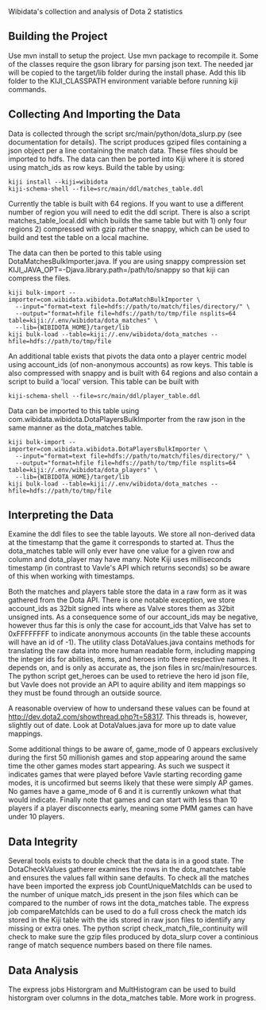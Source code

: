 Wibidata's collection and analysis of Dota 2 statistics

Building the Project
-------

Use mvn install to setup the project. Use mvn package to recompile it. Some of the classes require the gson library for parsing json text. The needed jar will be copied to the target/lib folder during the install phase. Add this lib folder to the KIJI_CLASSPATH environment variable before running kiji commands. 

Collecting And Importing the Data
-------

Data is collected through the script src/main/python/dota_slurp.py (see documentation for details). The script produces gziped files containing a json object per a line containing the match data. These files should be imported to hdfs. The data can then be ported into Kiji where it is stored using match_ids as row keys. Build the table by using:

```
kiji install --kiji=wibidota
kiji-schema-shell --file=src/main/ddl/matches_table.ddl 
```

Currently the table is built with 64 regions. If you want to use a different number of region you will need to edit the ddl script. There is also a script matches_table_local.ddl which builds the same table but with 1) only four regions 2) compressed with gzip rather the snappy, which can be used to build and test the table on a local machine.

The data can then be ported to this table using DotaMatchesBulkImporter.java. If you are using snappy compression set KIJI_JAVA_OPT=-Djava.library.path=/path/to/snappy so that kiji can compress the files.

```
kiji bulk-import --importer=com.wibidata.wibidota.DotaMatchBulkImporter \
  --input="format=text file=hdfs://path/to/match/files/directory/" \
  --output="format=hfile file=hdfs://path/to/tmp/file nsplits=64 table=kiji://.env/wibidota/dota_matches" \
  --lib={WIBIDOTA_HOME}/target/lib
kiji bulk-load --table=kiji://.env/wibidota/dota_matches --hfile=hdfs://path/to/tmp/file
```

An additional table exists that pivots the data onto a player centric model using account_ids (of non-anonymous accounts) as row keys. This table is also compressed with snappy and is built with 64 regions and also contain a script to build a 'local' version. This table can be built with

```
kiji-schema-shell --file=src/main/ddl/player_table.ddl
```

Data can be imported to this table using com.wibidata.wibidota.DotaPlayersBulkImporter from the raw json in the same manner as the dota_matches table. 

```
kiji bulk-import --importer=com.wibidata.wibidota.DotaPlayersBulkImporter \
  --input="format=text file=hdfs://path/to/match/files/directory/" \
  --output="format=hfile file=hdfs://path/to/tmp/file nsplits=64 table=kiji://.env/wibidota/dota_players" \
  --lib={WIBIDOTA_HOME}/target/lib
kiji bulk-load --table=kiji://.env/wibidota/dota_matches --hfile=hdfs://path/to/tmp/file
```


Interpreting the Data
-------

Examine the ddl files to see the table layouts. We store all non-derived data at the timestamp that 
the game it corresponds to started at. Thus the dota_matches table
will only ever have one value for a given row and column and dota_player may have many. Note Kiji uses
milliseconds timestamp (in contrast to Vavle's API which returns seconds) so be aware of this when
working with timestamps.

Both the matches and players table store the data in a raw form as it was gathered from the Dota API. 
There is one notable exception, we store account_ids as 32bit signed ints where as Valve stores 
them as 32bit unsigned ints. As a consequence some of our account_ids may be negative, however 
thus far this is only the case for account_ids that Valve has set to 0xFFFFFFFF to indicate 
anonymous accounts (in the table these accounts will have an id of -1). The utility class 
DotaValues.java contains methods for translating the raw data into more human readable form, 
including mapping the integer ids for abilities, items, and heroes into there respective names. 
It depends on, and is only as accurate as, the json files in src/main/resources. The python script
get_heroes can be used to retrieve the hero id json file, but Vavle does not provide an API
to aquire ability and item mappings so they must be found through an outside source.

A reasonable overview of how to undersand these values can be found at 
http://dev.dota2.com/showthread.php?t=58317. This threads is, however, slightly out
of date. Look at DotaValues.java for more up to date value mappings. 

Some additional things to be aware of, game_mode of 0 appears exclusively during the first 50 millionish games and stop appearing 
around the same time the other games modes start appearing. As such we suspect it indicates
games that were played before Vavle starting recording game modes, it is uncofirmed but seems
likely that these were simply AP games. No games have a game_mode of 6 and it is currently unkown
what that would indicate. Finally note that games and can start with less than 10 players if a player disconnects early, meaning some
PMM games can have under 10 players. 

Data Integrity
----------

Several tools exists to double check that the data is in a good state. The DotaCheckValues gatherer
examines the rows in the dota_matches table and ensures the values fall within sane defaults.
To check all the matches have been imported the express job CountUniqueMatchIds can be used to the 
number of unique match_ids present in the json files which can be compared to the number of rows
int the dota_matches table. The express job compareMatchIds can be used to do a full cross check 
the match ids stored in the Kiji table with the ids stored in raw json files to identiify
any missing or extra ones. The python script 
check_match_file_continuity will check to make sure the gzip files produced by dota_slurp cover a 
continious range of match sequence numbers based on there file names.

Data Analysis
---------

The express jobs Historgram and MultHistogram can be used to build historgram over columns in the 
dota_matches table. More work in progress.
